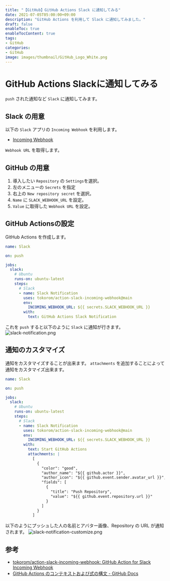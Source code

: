 ```yaml
---
title: "【GitHub】GitHub Actions Slack に通知してみる"
date: 2021-07-05T05:00:00+09:00
description: "GitHub Actions を利用して Slack に通知してみました。"
draft: false
enableToc: true
enableTocContent: true
tags: 
- GitHub
categories: 
- GitHub
image: images/thumbnail/GitHub_Logo_White.png
---
```


# GitHub Actions Slackに通知してみる
`push` された通知など `Slack` に通知してみます。

## Slack の用意
以下の `Slack` アプリの `Incoming Webhook` を利用します。
* <a href="https://w1625424953-rox450381.slack.com/apps/A0F7XDUAZ--incoming-webhook-?tab=more_info" target="_blank" rel="nofollow noopener">Incoming Webhook</a>

`Webhook URL` を取得します。

## GitHub の用意
1. 導入したい `Repository` の `Settings`を選択。
2. 左のメニューの `Secrets` を指定
3. 右上の `New repository secret` を選択。
4. `Name` に `SLACK_WEBHOOK_URL` を設定。
5. `Value` に取得した `Webhook URL` を設定。

## GitHub Actionsの設定
GitHub Actions を作成します。
``` yml:.github/workflows/slack.yml
name: Slack

on: push

jobs:
  slack:
    # Ubuntu
    runs-on: ubuntu-latest
    steps:
      # Slack
      - name: Slack Notification
        uses: tokorom/action-slack-incoming-webhook@main
        env:
          INCOMING_WEBHOOK_URL: ${{ secrets.SLACK_WEBHOOK_URL }}
        with:
          text: GitHub Actions Slack Notification
```

これを `push` すると以下のように `Slack` に通知が行きます。
![slack-notification.png](/assets/blog/tech/2021/07/05/github-actions-slack-notification/slack-notification.png "slack-notification.png") 

## 通知のカスタマイズ
通知をカスタマイズすることが出来ます。
`attachments` を追加することによって通知をカスタマイズ出来ます。

``` yml:.github/workflows/slack.yml
name: Slack

on: push

jobs:
  slack:
    # Ubuntu
    runs-on: ubuntu-latest
    steps:
      # Slack
      - name: Slack Notification
        uses: tokorom/action-slack-incoming-webhook@main
        env:
          INCOMING_WEBHOOK_URL: ${{ secrets.SLACK_WEBHOOK_URL }}
        with:
          text: Start GitHub Actions
          attachments: |
            [
              {
                "color": "good",
                "author_name": "${{ github.actor }}",
                "author_icon": "${{ github.event.sender.avatar_url }}",
                "fields": [
                  {
                    "title": "Push Repository",
                    "value": "${{ github.event.repository.url }}"
                  }
                ]
              }
            ]
```

以下のようにプッシュした人の名前とアバター画像、Repository の URL が通知されます。
![slack-notification-customize.png](/assets/blog/tech/2021/07/05/github-actions-slack-notification/slack-notification-customize.png "slack-notification-customize.png") 

## 参考
* <a href="https://github.com/tokorom/action-slack-incoming-webhook" target="_blank" rel="nofollow noopener">tokorom/action-slack-incoming-webhook: GitHub Action for Slack Incoming Webhook</a>
* <a href="https://docs.github.com/ja/actions/reference/context-and-expression-syntax-for-github-actions" target="_blank" rel="nofollow noopener">GitHub Actions のコンテキストおよび式の構文 - GitHub Docs</a>

